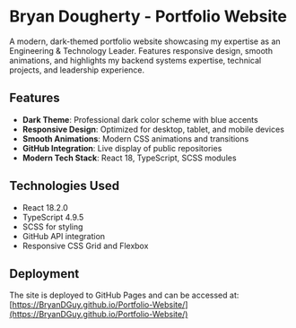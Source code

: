 # Bryan Dougherty - Portfolio Website

A modern, dark-themed portfolio website showcasing my expertise as an Engineering & Technology Leader. Features responsive design, smooth animations, and highlights my backend systems expertise, technical projects, and leadership experience.

## Features

- **Dark Theme**: Professional dark color scheme with blue accents
- **Responsive Design**: Optimized for desktop, tablet, and mobile devices
- **Smooth Animations**: Modern CSS animations and transitions
- **GitHub Integration**: Live display of public repositories
- **Modern Tech Stack**: React 18, TypeScript, SCSS modules

## Technologies Used

- React 18.2.0
- TypeScript 4.9.5
- SCSS for styling
- GitHub API integration
- Responsive CSS Grid and Flexbox

## Deployment

The site is deployed to GitHub Pages and can be accessed at: [https://BryanDGuy.github.io/Portfolio-Website/](https://BryanDGuy.github.io/Portfolio-Website/)
